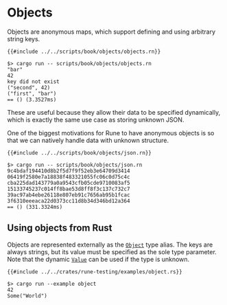 # Objects

Objects are anonymous maps, which support defining and using arbitrary string
keys.

```rune
{{#include ../../scripts/book/objects/objects.rn}}
```

```text
$> cargo run -- scripts/book/objects/objects.rn
"bar"
42
key did not exist
("second", 42)
("first", "bar")
== () (3.3527ms)
```

These are useful because they allow their data to be specified dynamically,
which is exactly the same use case as storing unknown JSON.

One of the biggest motivations for Rune to have anonymous objects is so that
we can natively handle data with unknown structure.

```rune
{{#include ../../scripts/book/objects/json.rn}}
```

```text
$> cargo run -- scripts/book/objects/json.rn
9c4bdaf194410d8b2f5d7f9f52eb3e64709d3414
06419f2580e7a18838f483321055fc06c0d75c4c
cba225dad143779a0a9543cfb05cde9710083af5
15133745237c014ff8bae53d8ff8f3c137c732c7
39ac97ab4ebe26118e807eb91c7656ab95b1fcac
3f6310eeeaca22d0373cc11d8b34d346bd12a364
== () (331.3324ms)
```

## Using objects from Rust

Objects are represented externally as the [`Object`] type alias. The keys are
always strings, but its value must be specified as the sole type parameter.
Note that the dynamic [`Value`] can be used if the type is unknown.

```rust,noplaypen
{{#include ../../crates/rune-testing/examples/object.rs}}
```

```text
$> cargo run --example object
42
Some("World")
```

[`Object`]: https://docs.rs/runestick/0/runestick/type.Object.html
[`Value`]: https://docs.rs/runestick/0/runestick/enum.Value.html
